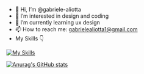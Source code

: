 - 👋 Hi, I’m @gabriele-aliotta
- 👀 I’m interested in design and coding
- 🌱 I’m currently learning ux design
- 📫 How to reach me: gabrielealiotta1@gmail.com
- My Skills 👇

[![My Skills](https://skillicons.dev/icons?i=html,css,js,figma,ai,ps)](https://skillicons.dev)


[![Anurag's GitHub stats](https://github-readme-stats.vercel.app/api?username=gabriele-aliotta)](https://github.com/anuraghazra/github-readme-stats)
